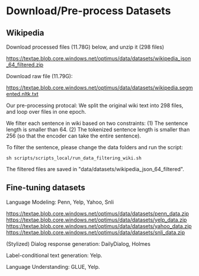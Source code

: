 # Download/Pre-process Datasets

## Wikipedia

Download processed files (11.78G) below, and unzip it (298 files)

https://textae.blob.core.windows.net/optimus/data/datasets/wikipedia_json_64_filtered.zip

Download raw file (11.79G):

https://textae.blob.core.windows.net/optimus/data/datasets/wikipedia.segmented.nltk.txt

Our pre-processing protocal: We split the original wiki text into 298 files, and loop over files in one epoch.

We filter each sentence in wiki based on two constraints: (1) The sentence length is smaller than 64. (2) The tokenized sentence length is smaller than 256 (so that the encoder can take the entire sentence).

To filter the sentence, please change the data folders and run the script:

    sh scripts/scripts_local/run_data_filtering_wiki.sh

The filtered files are saved in "data/datasets/wikipedia_json_64_filtered".


## Fine-tuning datasets

Language Modeling: Penn, Yelp, Yahoo, Snli

https://textae.blob.core.windows.net/optimus/data/datasets/penn_data.zip
https://textae.blob.core.windows.net/optimus/data/datasets/yelp_data.zip
https://textae.blob.core.windows.net/optimus/data/datasets/yahoo_data.zip
https://textae.blob.core.windows.net/optimus/data/datasets/snli_data.zip

(Stylized) Dialog response generation: DailyDialog, Holmes


Label-conditional text generation: Yelp.


Language Understanding: GLUE, Yelp.

